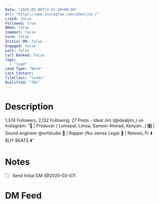 ```yaml
---
Date: "2025-03-06T12:41:39+00:00"
Url: "https://www.instagram.com/idealjim_/"
Liked: false
Followed: true
DMed: false
Comment: false
Form: false
Initial DM: false
Engaged: false
Lost: false
Call Booked: false
tags:
  - "lead"
Lead Type: "Warm"
Last Contact:
fileClass: "leads"
Qualified: "TBC"
---
```

# Description
1,374 Followers, 2,132 Following, 27 Posts - Ideal Jim (@idealjim_) on Instagram: "🎹 | Producer ( Lomepal, Limsa, Sameer Ahmad, Kenyon...)
🎛️ | Sound engineer @ovfstudio
🎤 | Rapper (fka James Lega)
📌 | Rennes, Fr
⬇️ BUY BEATS ⬇️"
# Notes
- [ ] Send Initial DM (@2025-03-07)
# DM Feed